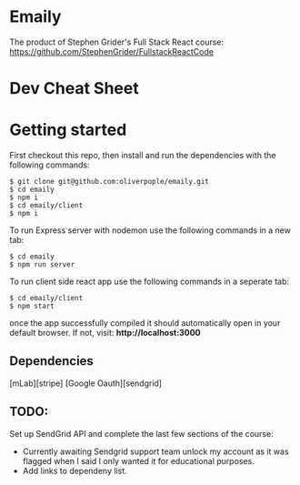 # Emaily

The product of Stephen Grider's Full Stack React course:
https://github.com/StephenGrider/FullstackReactCode

# Dev Cheat Sheet

# Getting started

First checkout this repo, then install and run the dependencies with the following commands:

```
$ git clone git@github.com:oliverpople/emaily.git
$ cd emaily
$ npm i
$ cd emaily/client
$ npm i
```

To run Express server with nodemon use the following commands in a new tab:

```
$ cd emaily
$ npm run server
```

To run client side react app use the following commands in a seperate tab:

```
$ cd emaily/client
$ npm start
```

once the app successfully compiled it should automatically open in your default browser. If not, visit: **http://localhost:3000**

## Dependencies

[mLab][stripe]
[Google Oauth][sendgrid]

## TODO:

Set up SendGrid API and complete the last few sections of the course:

- Currently awaiting Sendgrid support team unlock my account as it was flagged when I said I only wanted it for educational purposes.
- Add links to dependeny list.
